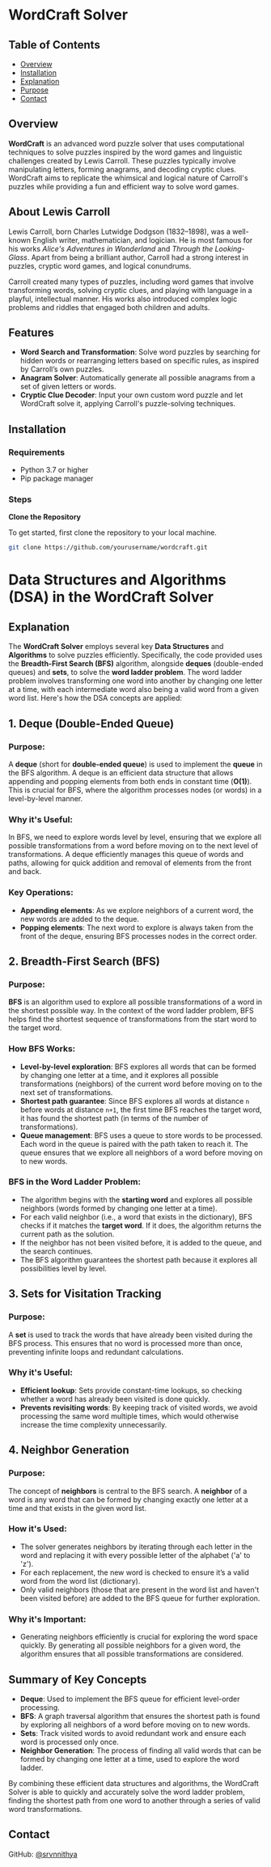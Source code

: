 # WordCraft Solver
## Table of Contents
- [Overview](#Overview)
- [Installation](#installation)
- [Explanation](#Explanation)
- [Purpose](#Purpose)
- [Contact](#contact)

## Overview

**WordCraft** is an advanced word puzzle solver that uses computational techniques to solve puzzles inspired by the word games and linguistic challenges created by Lewis Carroll. These puzzles typically involve manipulating letters, forming anagrams, and decoding cryptic clues. WordCraft aims to replicate the whimsical and logical nature of Carroll's puzzles while providing a fun and efficient way to solve word games.

## About Lewis Carroll

Lewis Carroll, born Charles Lutwidge Dodgson (1832–1898), was a well-known English writer, mathematician, and logician. He is most famous for his works *Alice's Adventures in Wonderland* and *Through the Looking-Glass*. Apart from being a brilliant author, Carroll had a strong interest in puzzles, cryptic word games, and logical conundrums.

Carroll created many types of puzzles, including word games that involve transforming words, solving cryptic clues, and playing with language in a playful, intellectual manner. His works also introduced complex logic problems and riddles that engaged both children and adults.

## Features

- **Word Search and Transformation**: Solve word puzzles by searching for hidden words or rearranging letters based on specific rules, as inspired by Carroll’s own puzzles.
- **Anagram Solver**: Automatically generate all possible anagrams from a set of given letters or words.
- **Cryptic Clue Decoder**: Input your own custom word puzzle and let WordCraft solve it, applying Carroll's puzzle-solving techniques.

## Installation

### Requirements

- Python 3.7 or higher
- Pip package manager

### Steps
 **Clone the Repository**

   To get started, first clone the repository to your local machine.

   ```bash
   git clone https://github.com/yourusername/wordcraft.git
```
   
# Data Structures and Algorithms (DSA) in the WordCraft Solver

## Explanation

The **WordCraft Solver** employs several key **Data Structures** and **Algorithms** to solve puzzles efficiently. Specifically, the code provided uses the **Breadth-First Search (BFS)** algorithm, alongside **deques** (double-ended queues) and **sets**, to solve the **word ladder problem**. The word ladder problem involves transforming one word into another by changing one letter at a time, with each intermediate word also being a valid word from a given word list. Here's how the DSA concepts are applied:

## 1. **Deque (Double-Ended Queue)**

### Purpose:
A **deque** (short for **double-ended queue**) is used to implement the **queue** in the BFS algorithm. A deque is an efficient data structure that allows appending and popping elements from both ends in constant time (**O(1)**). This is crucial for BFS, where the algorithm processes nodes (or words) in a level-by-level manner.

### Why it's Useful:
In BFS, we need to explore words level by level, ensuring that we explore all possible transformations from a word before moving on to the next level of transformations. A deque efficiently manages this queue of words and paths, allowing for quick addition and removal of elements from the front and back.

### Key Operations:
- **Appending elements**: As we explore neighbors of a current word, the new words are added to the deque.
- **Popping elements**: The next word to explore is always taken from the front of the deque, ensuring BFS processes nodes in the correct order.

## 2. **Breadth-First Search (BFS)**

### Purpose:
**BFS** is an algorithm used to explore all possible transformations of a word in the shortest possible way. In the context of the word ladder problem, BFS helps find the shortest sequence of transformations from the start word to the target word. 

### How BFS Works:
- **Level-by-level exploration**: BFS explores all words that can be formed by changing one letter at a time, and it explores all possible transformations (neighbors) of the current word before moving on to the next set of transformations.
- **Shortest path guarantee**: Since BFS explores all words at distance `n` before words at distance `n+1`, the first time BFS reaches the target word, it has found the shortest path (in terms of the number of transformations).
- **Queue management**: BFS uses a queue to store words to be processed. Each word in the queue is paired with the path taken to reach it. The queue ensures that we explore all neighbors of a word before moving on to new words.

### BFS in the Word Ladder Problem:
- The algorithm begins with the **starting word** and explores all possible neighbors (words formed by changing one letter at a time).
- For each valid neighbor (i.e., a word that exists in the dictionary), BFS checks if it matches the **target word**. If it does, the algorithm returns the current path as the solution.
- If the neighbor has not been visited before, it is added to the queue, and the search continues.
- The BFS algorithm guarantees the shortest path because it explores all possibilities level by level.

## 3. **Sets for Visitation Tracking**

### Purpose:
A **set** is used to track the words that have already been visited during the BFS process. This ensures that no word is processed more than once, preventing infinite loops and redundant calculations.

### Why it's Useful:
- **Efficient lookup**: Sets provide constant-time lookups, so checking whether a word has already been visited is done quickly.
- **Prevents revisiting words**: By keeping track of visited words, we avoid processing the same word multiple times, which would otherwise increase the time complexity unnecessarily.

## 4. **Neighbor Generation**

### Purpose:
The concept of **neighbors** is central to the BFS search. A **neighbor** of a word is any word that can be formed by changing exactly one letter at a time and that exists in the given word list.

### How it's Used:
- The solver generates neighbors by iterating through each letter in the word and replacing it with every possible letter of the alphabet ('a' to 'z').
- For each replacement, the new word is checked to ensure it’s a valid word from the word list (dictionary).
- Only valid neighbors (those that are present in the word list and haven't been visited before) are added to the BFS queue for further exploration.

### Why it's Important:
- Generating neighbors efficiently is crucial for exploring the word space quickly. By generating all possible neighbors for a given word, the algorithm ensures that all possible transformations are considered.

## Summary of Key Concepts

- **Deque**: Used to implement the BFS queue for efficient level-order processing.
- **BFS**: A graph traversal algorithm that ensures the shortest path is found by exploring all neighbors of a word before moving on to new words.
- **Sets**: Track visited words to avoid redundant work and ensure each word is processed only once.
- **Neighbor Generation**: The process of finding all valid words that can be formed by changing one letter at a time, used to explore the word ladder.

By combining these efficient data structures and algorithms, the WordCraft Solver is able to quickly and accurately solve the word ladder problem, finding the shortest path from one word to another through a series of valid word transformations.

## Contact
GitHub: [@srvnnithya](https://github.com/srvnnithya)
